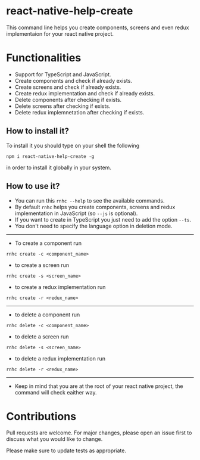 # react-native-help-create

This command line helps you create components, screens and even redux implementaion for your react native project.

# Functionalities

- Support for TypeScript and JavaScript.
- Create components and check if already exists.
- Create screens and check if already exists.
- Create redux implementation and check if already exists.
- Delete components after checking if exists.
- Delete screens after checking if exists.
- Delete redux implemnetation after checking if exists.

## How to install it?

To install it you should type on your shell the following

```
npm i react-native-help-create -g
```

in order to install it globally in your system.

## How to use it?

- You can run this `rnhc --help` to see the available commands.
- By default `rnhc` helps you create components, screens and redux implementation in JavaScript (so `--js` is optional).
- If you want to create in TypeScript you just need to add the option `--ts`.
- You don't need to specify the language option in deletion mode.

---

- To create a component run

```
rnhc create -c <component_name>
```

- to create a screen run

```
rnhc create -s <screen_name>
```

- to create a redux implementation run

```
rnhc create -r <redux_name>
```

---

- to delete a component run

```
rnhc delete -c <component_name>
```

- to delete a screen run

```
rnhc delete -s <screen_name>
```

- to delete a redux implementation run

```
rnhc delete -r <redux_name>
```

---

- Keep in mind that you are at the root of your react native project, the command will check eaither way.

# Contributions

Pull requests are welcome. For major changes, please open an issue first to discuss what you would like to change.

Please make sure to update tests as appropriate.
